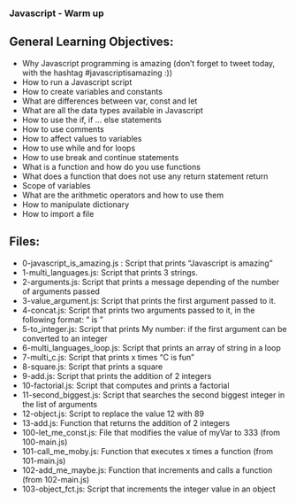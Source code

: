 ### Javascript - Warm up

## General Learning Objectives:

- Why Javascript programming is amazing (don’t forget to tweet today, with the hashtag #javascriptisamazing :))
- How to run a Javascript script
- How to create variables and constants
- What are differences between var, const and let
- What are all the data types available in Javascript
- How to use the if, if ... else statements
- How to use comments
- How to affect values to variables
- How to use while and for loops
- How to use break and continue statements
- What is a function and how do you use functions
- What does a function that does not use any return statement return
- Scope of variables
- What are the arithmetic operators and how to use them
- How to manipulate dictionary
- How to import a file

## Files:

- 0-javascript_is_amazing.js : Script that prints “Javascript is amazing”
- 1-multi_languages.js: Script that prints 3 strings.
- 2-arguments.js: Script that prints a message depending of the number of arguments passed
- 3-value_argument.js: Script that prints the first argument passed to it.
- 4-concat.js: Script that prints two arguments passed to it, in the following format: “ is ”
- 5-to_integer.js: Script that prints My number: <first argument converted in integer> if the first argument can be converted to an integer
- 6-multi_languages_loop.js: Script that prints an array of string in a loop
- 7-multi_c.js: Script that prints x times “C is fun”
- 8-square.js: Script that prints a square
- 9-add.js: Script that prints the addition of 2 integers
- 10-factorial.js: Script that computes and prints a factorial
- 11-second_biggest.js: Script that searches the second biggest integer in the list of arguments
- 12-object.js: Script to replace the value 12 with 89
- 13-add.js: Function that returns the addition of 2 integers
- 100-let_me_const.js: File that modifies the value of myVar to 333 (from 100-main.js)
- 101-call_me_moby.js: Function that executes x times a function (from 101-main.js)
- 102-add_me_maybe.js: Function that increments and calls a function (from 102-main.js)
- 103-object_fct.js: Script that increments the integer value in an object
